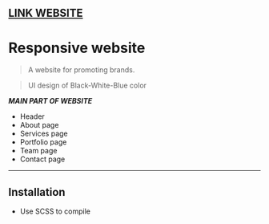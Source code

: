 ## [LINK WEBSITE](responsive-website-94022.web.app)

# Responsive website

> A website for promoting brands.

> UI design of Black-White-Blue color

***MAIN PART OF WEBSITE***


- Header
- About page
- Services page
- Portfolio page
- Team page
- Contact page

---

## Installation

- Use SCSS to compile 